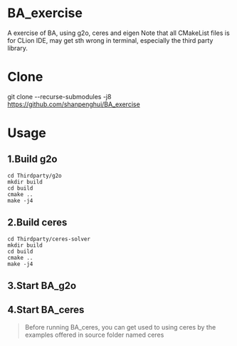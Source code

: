 # BA_exercise
A exercise of BA, using g2o, ceres and eigen
Note that all CMakeList files is for CLion IDE, may get sth wrong in terminal, especially the third party library.

# Clone
git clone --recurse-submodules -j8 https://github.com/shanpenghui/BA_exercise

# Usage

## 1.Build g2o
```
cd Thirdparty/g2o
mkdir build
cd build
cmake ..
make -j4
```

## 2.Build ceres
```
cd Thirdparty/ceres-solver
mkdir build
cd build
cmake ..
make -j4
```

## 3.Start BA_g2o

## 4.Start BA_ceres

>Before running BA_ceres, you can get used to using ceres by the examples offered in source folder named ceres
